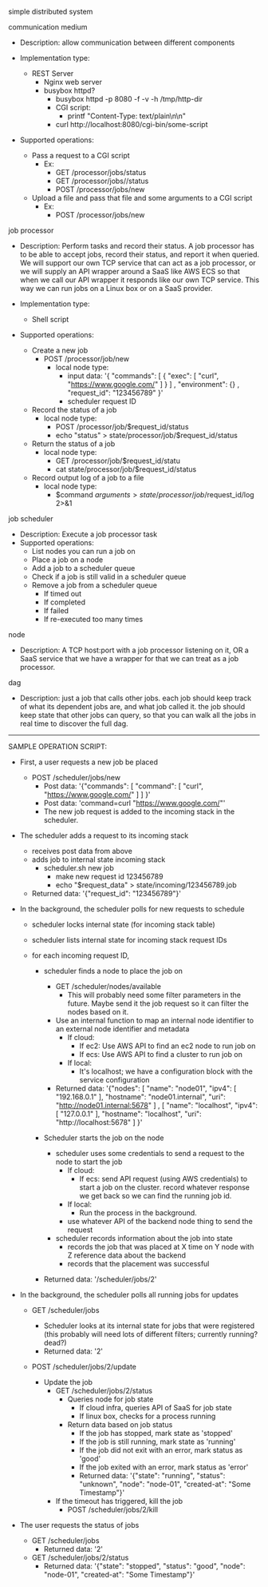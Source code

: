 simple distributed system


communication medium
 - Description: allow communication between different components

 - Implementation type:
   - REST Server
     - Nginx web server
     - busybox httpd?
       - busybox httpd -p 8080 -f -v -h /tmp/http-dir
       - CGI script:
         - printf "Content-Type: text/plain\n\n"
       - curl http://localhost:8080/cgi-bin/some-script

 - Supported operations:
   - Pass a request to a CGI script
     - Ex:
       - GET /processor/jobs/status
       - GET /processor/jobs/<job number>/status
       - POST /processor/jobs/new
   - Upload a file and pass that file and some arguments to a CGI script
     - Ex:
       - POST /processor/jobs/new

job processor
 - Description: Perform tasks and record their status.
                A job processor has to be able to accept jobs, record their status,
                and report it when queried.
                We will support our own TCP service that can act as a job processor,
                or we will supply an API wrapper around a SaaS like AWS ECS so that
                when we call our API wrapper it responds like our own TCP service.
                This way we can run jobs on a Linux box or on a SaaS provider.

 - Implementation type:
   - Shell script

 - Supported operations:
   - Create a new job
     - POST /processor/job/new
       - local node type:
         - input data: '{
             "commands": [ { "exec": [ "curl", "https://www.google.com/" ] } ] ,
             "environment": {} ,
             "request_id": "123456789"
           }'
         - scheduler request ID
   - Record the status of a job
     - local node type:
       - POST /processor/job/$request_id/status
       - echo "status" > state/processor/job/$request_id/status
   - Return the status of a job
     - local node type:
       - GET /processor/job/$request_id/statu
       - cat state/processor/job/$request_id/status
   - Record output log of a job to a file
     - local node type:
       - $command $arguments > state/processor/job/$request_id/log 2>&1

job scheduler
 - Description: Execute a job processor task
 - Supported operations:
   - List nodes you can run a job on
   - Place a job on a node
   - Add a job to a scheduler queue
   - Check if a job is still valid in a scheduler queue
   - Remove a job from a scheduler queue
     - If timed out
     - If completed
     - If failed
     - If re-executed too many times

node
 - Description: A TCP host:port with a job processor listening on it,
                OR a SaaS service that we have a wrapper for that we
                can treat as a job processor.

dag
 - Description: just a job that calls other jobs.
                each job should keep track of what its dependent jobs are, and
                what job called it.
                the job should keep state that other jobs can query, so that
                you can walk all the jobs in real time to discover the full
                dag.

---


SAMPLE OPERATION SCRIPT:

 - First, a user requests a new job be placed
   - POST /scheduler/jobs/new
     - Post data: '{"commands": [ "command": [ "curl", "https://www.google.com/" ] ] }'
     - Post data: 'command=curl "https://www.google.com/"'
     - The new job request is added to the incoming stack in the scheduler.

 - The scheduler adds a request to its incoming stack
   - receives post data from above
   - adds job to internal state incoming stack
     - scheduler.sh new job
       - make new request id 123456789
       - echo "$request_data" > state/incoming/123456789.job
   - Returned data: '{"request_id": "123456789"}'

 - In the background, the scheduler polls for new requests to schedule
    - scheduler locks internal state (for incoming stack table)
    - scheduler lists internal state for incoming stack request IDs

    - for each incoming request ID,
      - scheduler finds a node to place the job on
        - GET /scheduler/nodes/available
          - This will probably need some filter parameters in the future.
            Maybe send it the job request so it can filter the nodes based on it.
        - Use an internal function to map an internal node identifier to an external node identifier and metadata
          - If cloud:
            - If ec2: Use AWS API to find an ec2 node to run job on
            - If ecs: Use AWS API to find a cluster to run job on
          - If local:
            - It's localhost; we have a configuration block with the service configuration
        - Returned data: '{"nodes": 
              [ "name": "node01", "ipv4": [ "192.168.0.1" ], "hostname": "node01.internal", "uri": "http://node01.internal:5678" ] ,
              [ "name": "localhost", "ipv4": [ "127.0.0.1" ], "hostname": "localhost", "uri": "http://localhost:5678" ]
          }' 

      - Scheduler starts the job on the node
        - scheduler uses some credentials to send a request to the node to start the job
          - If cloud:
            - If ecs: send API request (using AWS credentials) to start a job on the cluster.
                      record whatever response we get back so we can find the running job id.
          - If local:
            - Run the process in the background.
          - use whatever API of the backend node thing to send the request
        - scheduler records information about the job into state
          - records the job that was placed at X time on Y node with Z reference data about the backend
          - records that the placement was successful
      - Returned data: '/scheduler/jobs/2'

 - In the background, the scheduler polls all running jobs for updates

   - GET /scheduler/jobs
     - Scheduler looks at its internal state for jobs that were registered
       (this probably will need lots of different filters; currently running? dead?)
     - Returned data: '2'

   - POST /scheduler/jobs/2/update
     - Update the job
       - GET /scheduler/jobs/2/status
         - Queries node for job state
           - If cloud infra, queries API of SaaS for job state
           - If linux box, checks for a process running
         - Return data based on job status
           - If the job has stopped, mark state as 'stopped'
           - If the job is still running, mark state as 'running'
           - If the job did not exit with an error, mark status as 'good'
           - If the job exited with an error, mark status as 'error'
           - Returned data: '{"state": "running", "status": "unknown", "node": "node-01", "created-at": "Some Timestamp"}'
       - If the timeout has triggered, kill the job
         - POST /scheduler/jobs/2/kill

 - The user requests the status of jobs
 
   - GET /scheduler/jobs
     - Returned data: '2'
   - GET /scheduler/jobs/2/status
     - Returned data: '{"state": "stopped", "status": "good", "node": "node-01", "created-at": "Some Timestamp"}'


